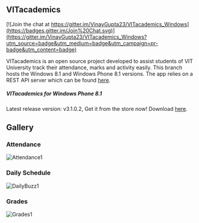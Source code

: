 ## VITacademics

[![Join the chat at https://gitter.im/VinayGupta23/VITacademics_Windows](https://badges.gitter.im/Join%20Chat.svg)](https://gitter.im/VinayGupta23/VITacademics_Windows?utm_source=badge&utm_medium=badge&utm_campaign=pr-badge&utm_content=badge)


VITacademics is an open source project developed to assist students of VIT University track their attendance, marks and activity easily. This branch hosts the Windows 8.1 and Windows Phone 8.1 versions. The app relies on a REST API server which can be found [here](https://github.com/aneesh-neelam/VITacademics).

##### VITacademics for Windows Phone 8.1

Latest release version: v3.1.0.2, Get it from the store now!
Download [here](http://www.windowsphone.com/s?appid=d6a9e028-4cc2-46ea-9f1b-84c02f4ae408).

## Gallery

### Attendance

![Attendance1](/VITacademics8.1/VITacademics/VITacademics.WindowsPhone/Assets/HelpContent/Attendance1.png)

### Daily Schedule

![DailyBuzz1](/VITacademics8.1/VITacademics/VITacademics.WindowsPhone/Assets/HelpContent/DailyBuzz1.png)

### Grades

![Grades1](/VITacademics8.1/VITacademics/VITacademics.WindowsPhone/Assets/HelpContent/Grades1.png)
